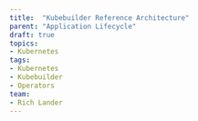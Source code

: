 ```yaml
---
title:  "Kubebuilder Reference Architecture"
parent: "Application Lifecycle"
draft: true
topics:
- Kubernetes
tags:
- Kubernetes
- Kubebuilder
- Operators
team:
- Rich Lander
---
```

